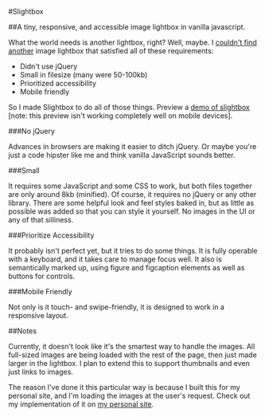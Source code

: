 #Slightbox

##A tiny, responsive, and accessible image lightbox in vanilla javascript.

What the world needs is another lightbox, right? Well, maybe. I [couldn't find another](http://planetozh.com/projects/lightbox-clones/) image lightbox that satisfied all of these requirements:

- Didn't use jQuery
- Small in filesize (many were 50-100kb)
- Prioritized accessibility
- Mobile friendly

So I made Slightbox to do all of those things. Preview a [demo of slightbox](https://rawgit.com/thebarrytone/slightbox/master/index.html) [note: this preview isn't working completely well on mobile devices].

###No jQuery

Advances in browsers are making it easier to ditch jQuery. Or maybe you're just a code hipster like me and think vanilla JavaScript sounds better.

###Small

It requires some JavaScript and some CSS to work, but both files together are only around 8kb (minified). Of course, it requires no jQuery or any other library. There are some helpful look and feel styles baked in, but as little as possible was added so that you can style it yourself. No images in the UI or any of that silliness.

###Prioritize Accessibility

It probably isn't perfect yet, but it tries to do some things. It is fully operable with a keyboard, and it takes care to manage focus well. It also is semantically marked up, using figure and figcaption elements as well as buttons for controls.

###Mobile Friendly

Not only is it touch- and swipe-friendly, it is designed to work in a responsive layout. 

##Notes

Currently, it doesn't look like it's the smartest way to handle the images. All full-sized images are being loaded with the rest of the page, then just made larger in the lightbox. I plan to extend this to support thumbnails and even just links to images. 

The reason I've done it this particular way is because I built this for my personal site, and I'm loading the images at the user's request. Check out my implementation of it on [my personal site](http://barrytsmith.com).
